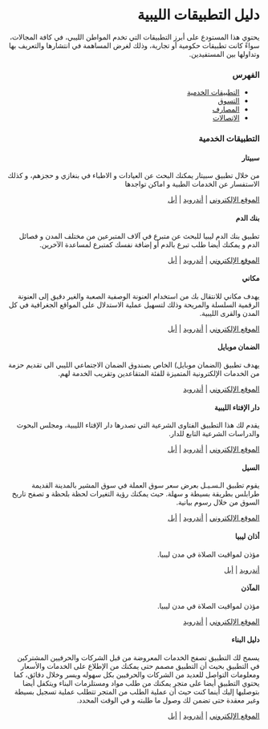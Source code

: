 <div dir="rtl" markdown="1">

# دليل التطبيقات الليبية
<p>يحتوي هذا المستودع على أبرز التطبيقات التي تخدم المواطن الليبي، في كافة المجالات، سواءً كانت تطبيقات حكومية أو تجارية، وذلك لغرض المساهمة في انتشارها والتعريف بها وتداولها بين المستفيدين. </p>

### الفهرس
<ul>
<li><a href='#Services'>التطبيقات الخدمية</a></li>
<li><a href='#'>التسوق</a></li>
<li><a href='#'>المصارف</a></li>
<li><a href='#'>الإتصالات</a></li>
</ul>

<div id='Services'>
<h3>التطبيقات الخدمية</h3>

#### سبيتار
<p>من خلال تطبيق سبيتار يمكنك البحث عن العيادات و الاطباء في بنغازي و حجزهم، و كذلك الاستفسار عن الخدمات الطبية و اماكن تواجدها</p>
<a href='https://web.spitar.ly/'>الموقع الإلكتروني</a> | <a href='https://play.google.com/store/apps/details?id=ly.ematec.spitar&hl=ar&gl=US'>أندرويد</a> | <a href='https://apps.apple.com/us/app/spitar-%D8%B3%D8%A8%D9%8A%D8%AA%D8%A7%D8%B1/id1576108025'>أبل</a>

#### بنك الدم
<p>تطبيق بنك الدم ليبيا للبحث عن متبرع في آلاف المتبرعين من مختلف المدن و فصائل الدم و يمكنك أيضا طلب تبرع بالدم أو إضافة نفسك كمتبرع لمساعدة الآخرين.</p>
<a href='https://dm.ly/'>الموقع الإلكتروني</a> | <a href='https://play.google.com/store/apps/details?id=libyabloodbank.mahmoud.com.blood&hl=ar&gl=US'>أندرويد</a> | <a href='https://apps.apple.com/us/app/%D8%A8%D9%86%D9%83-%D8%A7%D9%84%D8%AF%D9%85-%D9%84%D9%8A%D8%A8%D9%8A%D8%A7/id929058720'>أبل</a>

#### مكاني
<p>يهدف مكاني للانتقال بك من استخدام العنونة الوصفية الصعبة والغير دقيق إلى العنونة الرقمية السلسلة والمريحة وذلك لتسهيل عملية الاستدلال على المواقع الجغرافية في كل المدن والقرى الليبية.</p>
<a href='https://makani.ly/'>الموقع الإلكتروني</a> | <a href='https://play.google.com/store/apps/details?id=com.lamah.makani&hl=ar&gl=US'>أندرويد</a> | <a href='https://apps.apple.com/dz/app/makani-%D9%85%D9%83%D8%A7%D9%86%D9%8A/id1481448754?l=fr'>أبل</a>

#### الضمان موبايل
<p>يهدف تطبيق (الضمان موبايل) الخاص بصندوق الضمان الاجتماعي الليبي الى تقديم حزمة من الخدمات الإلكترونية المتميزة للفئة المتقاعدين وتقريب الخدمة لهم.</p>
<a href='https://ssf.gov.ly/'>الموقع الإلكتروني</a> | <a href='https://play.google.com/store/apps/details?id=com.libya.pensionlibya.mypension&hl=ar&gl=US'>أندرويد</a>

#### دار الإفتاء الليبية
<p>يقدم لك هذا التطبيق الفتاوى الشرعية التي تصدرها دار الإقتاء الليبية، ومجلس البحوث والدراسات الشرعية التابع للدار.</p>
<a href='https://ifta.ly/'>الموقع الإلكتروني</a> | <a href='https://play.google.com/store/apps/details?id=ly.ifta&hl=ar&gl=US'>أندرويد</a> | <a href='https://apps.apple.com/us/app/%D8%AF%D8%A7%D8%B1-%D8%A7%D9%84%D8%A5%D9%81%D8%AA%D8%A7%D8%A1-%D8%A7%D9%84%D9%84%D9%8A%D8%A8%D9%8A%D8%A9/id1553436487'>أبل</a>

#### السيل
<p>يقوم تطبيق الـسـيـل بعرض سعر سوق العملة في سوق المشير بالمدينة القديمة طرابلس بطريقة بسيطة و سهلة. حيث يمكنك رؤية التغيرات لحظة بلحظة و تصفح تاريخ السوق من خلال رسوم بيانية.</p>
<a href='https://essale.ly/'>الموقع الإلكتروني</a> | <a href='https://play.google.com/store/apps/details?id=com.fennec&hl=ar&gl=US'>أندرويد</a> | <a href='https://apps.apple.com/us/app/%D8%A7%D9%84%D9%80%D8%B3%D9%80%D9%8A%D9%80%D9%84/id1330579629'>أبل</a>

#### أذان ليبيا
<p>مؤذن لمواقيت الصلاة في مدن ليبيا.</p>
<a href='https://play.google.com/store/apps/details?id=net.elghazal.Azaanlibya&hl=ar&gl=US'>أندرويد</a> | <a href='https://apps.apple.com/om/app/%D8%A3%D8%B0%D8%A7%D9%86-%D9%84%D9%8A%D8%A8%D9%8A%D8%A7/id1448164388?l=ar'>أبل</a>

#### المآذن
<p>مؤذن لمواقيت الصلاة في مدن ليبيا.</p>
<a href='https://www.suwalem.com/'>الموقع الإلكتروني</a> | <a href='https://play.google.com/store/apps/details?id=com.suwalem.ALMaathen'>أندرويد</a>

#### دليل البناء
<p>يسمح لك التطبيق تصفح الخدمات المعروضة من قبل الشركات والحرفيين المشتركين في التطبيق بحيث أن التطبيق مصمم حتى يمكنك من الإطلاع على الخدمات والأسعار ومعلومات التواصل للعديد من الشركات والحرفيين بكل سهوله ويسر وخلال دقائق، كما يحتوي التطبيق أيضا على متجر يمكنك من طلب مواد ومستلزمات البناء ويتكفل أيضا بتوصليها إليك أينما كنت حيث أن عملية الطلب من المتجر تتطلب عملية تسجيل بسيطة وغير معقدة حتى تضمن لك وصول ما طلبته و في الوقت المحدد.</p>
<a href='http://daleel-albinaa.ly/'>الموقع الإلكتروني</a> | <a href='https://play.google.com/store/apps/details?id=com.sadeem_tech.daleel_albinaa'>أندرويد</a> | <a href='https://apps.apple.com/us/app/%D8%AF%D9%84%D9%8A%D9%84-%D8%A7%D9%84%D8%A8%D9%86%D8%A7%D8%A1/id1546542164?fbclid=IwAR3mdysuLkoZVf7xJLowacJ0qRpsmIfZfbuCON59jSsnWCSrF0m9z-JndwY'>أبل</a>

</div>
